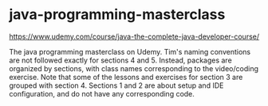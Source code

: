 # java-programming-masterclass

https://www.udemy.com/course/java-the-complete-java-developer-course/

The java programming masterclass on Udemy. Tim's naming conventions are not followed exactly for sections 4 and 5. Instead, packages are organized by sections, with class names corresponding to the video/coding exercise. Note that some of the lessons and exercises for section 3 are grouped with section 4. Sections 1 and 2 are about setup and IDE configuration, and do not have any corresponding code.
